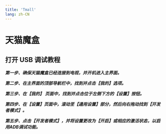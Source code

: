 ```yaml
---
title: 'Tmall'
lang: zh-CN
---
```


# 天猫魔盒

## 打开 USB 调试教程

***第一步、确保天猫魔盒已经连接到电视，并开机进入主界面。***

***第二步、在主界面的顶部导航栏中，找到并点击【我的】选项。***

***第三步、在【我的】 页面中，找到并点击位于左侧下方的【设置】按钮。***

***第四步、在【设置】页面中，滚动至【通用设置】部分，然后向右拖动找到【开发者模式】。***

***第五步、点击【开发者模式】，并将设置更改为【开启】或相应的激活状态，以启用ADB调试功能。***
